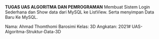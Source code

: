 **TUGAS UAS ALGORITMA DAN PEMROGRAMAN**
Membuat Sistem Login Sederhana dan Show data dari MySQL ke ListView.
Serta menyimpan Data Baru Ke MySQL.

Nama: Ahmad Thomthomi Barosimi
Kelas: 3D
Angkatan: 2021# UAS-Algoritma-Struktur-Data-3D
